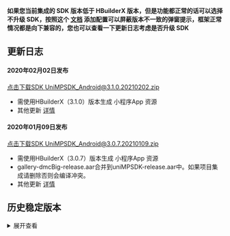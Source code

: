 **如果您当前集成的 SDK 版本低于 HBuilderX 版本，但是功能都正常的话可以选择不升级 SDK，按照这个 [文档](https://ask.dcloud.net.cn/article/35627) 添加配置可以屏蔽版本不一致的弹窗提示，框架正常情况都是向下兼容的，您也可以查看一下更新日志考虑是否升级 SDK**

## 更新日志

#### 2020年02月02日发布
[点击下载SDK UniMPSDK_Android@3.1.0.20210202.zip](http://download.dcloud.net.cn/unimpsdk/UniMPSDK_Android@3.1.0.20210202.zip)
+ 需使用HBuilderX（3.1.0）版本生成 小程序App 资源
+ 其他更新 [详情](https://download1.dcloud.net.cn/hbuilderx/changelog/3.1.0.20210202-alpha.html)

#### 2020年01月09日发布
[点击下载SDK UniMPSDK_Android@3.0.7.20210109.zip](http://download.dcloud.net.cn/unimpsdk/UniMPSDK_Android@3.0.7.20210109.zip)
+ 需使用HBuilderX（3.0.7）版本生成 小程序App 资源
+ gallery-dmcBig-release.aar合并到uniMPSDK-release.aar中。如果项目集成请删除否则会编译冲突。
+ 其他更新 [详情](https://download1.dcloud.net.cn/hbuilderx/changelog/3.0.7.20210109-alpha.html)

## 历史稳定版本
<details>
<summary>展开查看</summary>

百度网盘链接: [https://pan.baidu.com/s/1Gb19IMm2ihRA0u4MNzCT4Q](https://pan.baidu.com/s/1Gb19IMm2ihRA0u4MNzCT4Q) 提取码: hnug